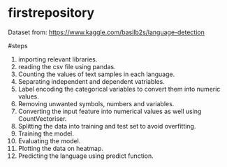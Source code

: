 # firstrepository
Dataset from: https://www.kaggle.com/basilb2s/language-detection

#steps
1. importing relevant libraries.
2. reading the csv file using pandas.
3. Counting the values of text samples in each language.
4. Separating independent and dependent vatriables.
5. Label encoding the categorical variables to convert them into numeric values.
6. Removing unwanted symbols, numbers and variables.
7. Converting the input feature into numerical values as well using CountVectoriser.
8. Splitting the data into training and test set to avoid overfitting.
9. Training the model.
10. Evaluating the model.
11. Plotting the data on heatmap.
12. Predicting the language using predict function.
